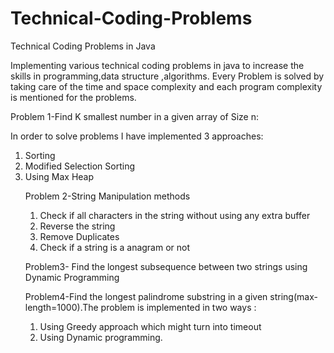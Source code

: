 # Technical-Coding-Problems
Technical Coding Problems in Java

Implementing various technical coding problems in java to increase the skills in programming,data structure ,algorithms.
Every Problem is solved by taking care of the time and space complexity and each program complexity is mentioned for the problems.

Problem 1-Find K smallest number in a given array of Size n:

In order to solve problems I have implemented 3 approaches:
  <ol><li>Sorting</li><li>Modified Selection Sorting</li><li>Using Max Heap</li></li>
  
Problem 2-String Manipulation methods
<ol><li>Check if all characters in the string without using any extra buffer</li><li>Reverse the string</li><li>Remove Duplicates</li></li><li>Check if a string is a anagram or not</li></ol>

Problem3- Find the longest subsequence between two strings using Dynamic Programming

Problem4-Find the longest palindrome substring in a given string(max-length=1000).The problem is implemented in two ways :
<ol><li>Using Greedy approach which might turn into timeout </li><li>Using Dynamic programming.</li></ol>
